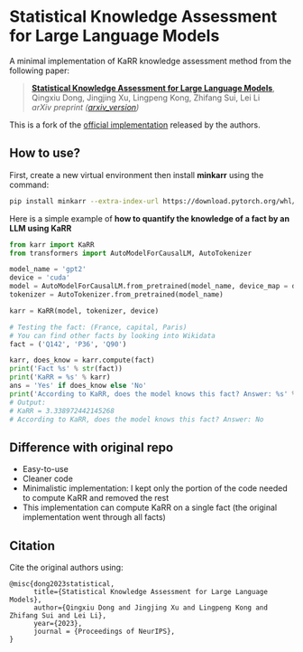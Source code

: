 # Statistical Knowledge Assessment for Large Language Models
A minimal implementation of KaRR knowledge assessment method from the following paper:

> [**Statistical Knowledge Assessment for Large Language Models**](https://arxiv.org/abs/2305.10519),            
> Qingxiu Dong, Jingjing Xu, Lingpeng Kong, Zhifang Sui, Lei Li   
> *arXiv preprint ([arxiv_version](https://arxiv.org/abs/2305.10519))*   

This is a fork of the [official implementation](https://github.com/dqxiu/KAssess) released by the authors.

## How to use?

First, create a new virtual environment then install **minkarr** using the command:

```bash
pip install minkarr --extra-index-url https://download.pytorch.org/whl/cu121
```

Here is a simple example of **how to quantify the knowledge of a fact by an LLM using KaRR**
```python
from karr import KaRR
from transformers import AutoModelForCausalLM, AutoTokenizer

model_name = 'gpt2'
device = 'cuda'
model = AutoModelForCausalLM.from_pretrained(model_name, device_map = device)
tokenizer = AutoTokenizer.from_pretrained(model_name)

karr = KaRR(model, tokenizer, device)

# Testing the fact: (France, capital, Paris)
# You can find other facts by looking into Wikidata
fact = ('Q142', 'P36', 'Q90')

karr, does_know = karr.compute(fact)
print('Fact %s' % str(fact))
print('KaRR = %s' % karr)
ans = 'Yes' if does_know else 'No'
print('According to KaRR, does the model knows this fact? Answer: %s' % ans)
# Output:
# KaRR = 3.338972442145268
# According to KaRR, does the model knows this fact? Answer: No
```

## Difference with original repo

- Easy-to-use
- Cleaner code
- Minimalistic implementation: I kept only the portion of the code needed to compute KaRR and removed the rest
- This implementation can compute KaRR on a single fact (the original implementation went through all facts)

## Citation
Cite the original authors using:
```
@misc{dong2023statistical,
      title={Statistical Knowledge Assessment for Large Language Models}, 
      author={Qingxiu Dong and Jingjing Xu and Lingpeng Kong and Zhifang Sui and Lei Li},
      year={2023},
      journal = {Proceedings of NeurIPS},
}
```



